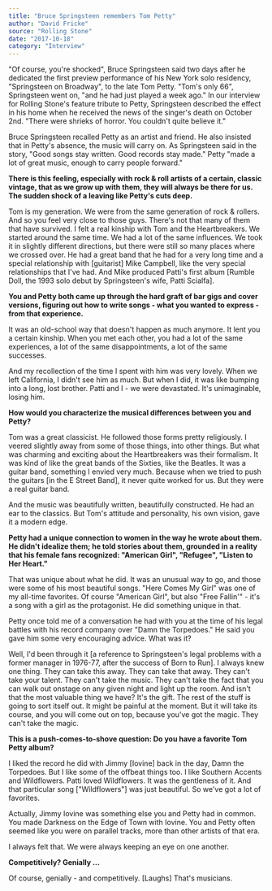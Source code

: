 ```yaml
---
title: "Bruce Springsteen remembers Tom Petty"
author: "David Fricke"
source: "Rolling Stone"
date: "2017-10-18"
category: "Interview"
---
```


"Of course, you're shocked", Bruce Springsteen said two days after he dedicated the first preview performance of his New York solo residency, "Springsteen on Broadway", to the late Tom Petty. "Tom's only 66", Springsteen went on, "and he had just played a week ago." In our interview for Rolling Stone's feature tribute to Petty, Springsteen described the effect in his home when he received the news of the singer's death on October 2nd. "There were shrieks of horror. You couldn't quite believe it."

Bruce Springsteen recalled Petty as an artist and friend. He also insisted that in Petty's absence, the music will carry on. As Springsteen said in the story, "Good songs stay written. Good records stay made." Petty "made a lot of great music, enough to carry people forward."

**There is this feeling, especially with rock & roll artists of a certain, classic vintage, that as we grow up with them, they will always be there for us. The sudden shock of a leaving like Petty's cuts deep.**

Tom is my generation. We were from the same generation of rock & rollers. And so you feel very close to those guys. There's not that many of them that have survived. I felt a real kinship with Tom and the Heartbreakers. We started around the same time. We had a lot of the same influences. We took it in slightly different directions, but there were still so many places where we crossed over. He had a great band that he had for a very long time and a special relationship with [guitarist] Mike Campbell, like the very special relationships that I've had. And Mike produced Patti's first album [Rumble Doll, the 1993 solo debut by Springsteen's wife, Patti Scialfa].

**You and Petty both came up through the hard graft of bar gigs and cover versions, figuring out how to write songs - what you wanted to express - from that experience.**

It was an old-school way that doesn't happen as much anymore. It lent you a certain kinship. When you met each other, you had a lot of the same experiences, a lot of the same disappointments, a lot of the same successes.

And my recollection of the time I spent with him was very lovely. When we left California, I didn't see him as much. But when I did, it was like bumping into a long, lost brother. Patti and I - we were devastated. It's unimaginable, losing him.

**How would you characterize the musical differences between you and Petty?**

Tom was a great classicist. He followed those forms pretty religiously. I veered slightly away from some of those things, into other things. But what was charming and exciting about the Heartbreakers was their formalism. It was kind of like the great bands of the Sixties, like the Beatles. It was a guitar band, something I envied very much. Because when we tried to push the guitars [in the E Street Band], it never quite worked for us. But they were a real guitar band.

And the music was beautifully written, beautifully constructed. He had an ear to the classics. But Tom's attitude and personality, his own vision, gave it a modern edge.

**Petty had a unique connection to women in the way he wrote about them. He didn't idealize them; he told stories about them, grounded in a reality that his female fans recognized: "American Girl", "Refugee", "Listen to Her Heart."**

That was unique about what he did. It was an unusual way to go, and those were some of his most beautiful songs. "Here Comes My Girl" was one of my all-time favorites. Of course "American Girl", but also "Free Fallin'" - it's a song with a girl as the protagonist. He did something unique in that.

Petty once told me of a conversation he had with you at the time of his legal battles with his record company over "Damn the Torpedoes." He said you gave him some very encouraging advice. What was it?

Well, I'd been through it [a reference to Springsteen's legal problems with a former manager in 1976-77, after the success of Born to Run]. I always knew one thing. They can take this away. They can take that away. They can't take your talent. They can't take the music. They can't take the fact that you can walk out onstage on any given night and light up the room. And isn't that the most valuable thing we have? It's the gift. The rest of the stuff is going to sort itself out. It might be painful at the moment. But it will take its course, and you will come out on top, because you've got the magic. They can't take the magic.

**This is a push-comes-to-shove question: Do you have a favorite Tom Petty album?**

I liked the record he did with Jimmy [Iovine] back in the day, Damn the Torpedoes. But I like some of the offbeat things too. I like Southern Accents and Wildflowers. Patti loved Wildflowers. It was the gentleness of it. And that particular song ["Wildflowers"] was just beautiful. So we've got a lot of favorites.

Actually, Jimmy Iovine was something else you and Petty had in common. You made Darkness on the Edge of Town with Iovine. You and Petty often seemed like you were on parallel tracks, more than other artists of that era.

I always felt that. We were always keeping an eye on one another.

**Competitively? Genially ...**

Of course, genially - and competitively. [Laughs] That's musicians.